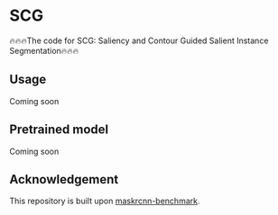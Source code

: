 # SCG
🔥🔥🔥The code for SCG: Saliency and Contour Guided Salient Instance Segmentation🔥🔥🔥

## Usage
Coming soon

## Pretrained model
Coming soon


## Acknowledgement
This repository is built upon [maskrcnn-benchmark](https://github.com/facebookresearch/maskrcnn-benchmark).
